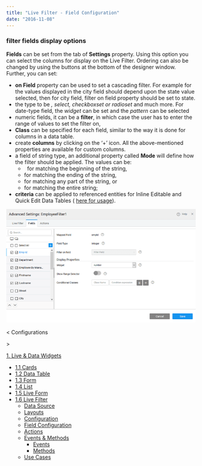 ```yaml
---
title: "Live Filter - Field Configuration"
date: "2016-11-08"
---
```


### filter fields display options

**Fields** can be set from the tab of **Settings** property. Using this option you can select the columns for display on the Live Filter. Ordering can also be changed by using the buttons at the bottom of the designer window. Further, you can set:

- **on Field** property can be used to set a cascading filter. For example for the values displayed in the city field should depend upon the state value selected, then for city field, filter on field property should be set to state.
- the type to be _, select, checkboxset or radioset_ and much more. For date-type field, the _widget_ can be set and the _pattern_ can be selected
- numeric fields, it can be a **filter**, in which case the user has to enter the range of values to set the filter on,
- **Class** can be specified for each field, similar to the way it is done for columns in a data table.
- create **columns** by clicking on the ‘+’ icon. All the above-mentioned properties are available for custom columns.
- a field of string type, an additional property called **Mode** will define how the filter should be applied. The values can be:
    -   for matching the beginning of the string,
    - for matching the ending of the string,
    - for matching any part of the string, or
    - for matching the entire string;
- **criteria** can be applied to referenced entities for Inline Editable and Quick Edit Data Tables ( [here for usage](http://pm.wavemaker.com/learn/how-tos/using-filter-criteria-for-a-data-and-live-widgets/)).

[![](../assets/filter_fields.png)](../assets/filter_fields.png)

< Configurations

\>

[1\. Live & Data Widgets](/learn/app-development/widgets/widget-library/#data-live)

- [1.1 Cards](/learn/app-development/widgets/datalive/cards/)
- [1.2 Data Table](/learn/app-development/widgets/datalive/data-table/)
- [1.3 Form](/learn/app-development/widgets/datalive/form/)
- [1.4 List](/learn/app-development/widgets/datalive/list/)
- [1.5 Live Form](/learn/app-development/widgets/datalive/live-form/)
- [1.6 Live Filter](/learn/app-development/widgets/datalive/live-filter/)
    - [Data Source](/learn/app-development/widgets/datalive/livefilter/live-filter-data-source/)
    - [Layouts](/learn/app-development/widgets/datalive/livefilter/livefilter-layouts/)
    - [Configuration](/learn/app-development/widgets/datalive/livefilter/filter-configurations/)
    - [Field Configuration](/learn/app-development/widgets/datalive/livefilter/livefilter-field-configuration/)
    - [Actions](/learn/app-development/widgets/datalive/livefilter/livefilter-actions/)
    - [Events & Methods](/learn/app-development/widgets/datalive/livefilter/livefilter-events-methods/)
        - [Events](/learn/app-development/widgets/datalive/livefilter/livefilter-events-methods/#events)
        - [Methods](/learn/app-development/widgets/datalive/livefilter/livefilter-events-methods/#methods)
    - [Use Cases](/learn/app-development/widgets/datalive/livefilter/livefilter-use-cases/)
